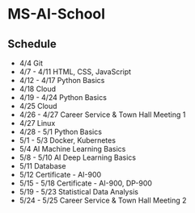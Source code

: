 # MS-AI-School
## Schedule
- 4/4 Git
- 4/7 - 4/11 HTML, CSS, JavaScript
- 4/12 - 4/17 Python Basics
- 4/18 Cloud
- 4/19 - 4/24 Python Basics
- 4/25 Cloud
- 4/26 - 4/27 Career Service & Town Hall Meeting 1
- 4/27 Linux
- 4/28 - 5/1 Python Basics
- 5/1 - 5/3 Docker, Kubernetes
- 5/4 AI Machine Learning Basics
- 5/8 - 5/10 AI Deep Learning Basics
- 5/11 Database
- 5/12 Certificate - AI-900
- 5/15 - 5/18 Certificate - AI-900, DP-900
- 5/19 - 5/23 Statistical Data Analysis
- 5/24 - 5/25 Career Service & Town Hall Meeting 2
